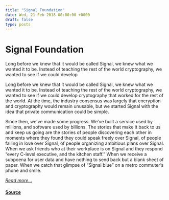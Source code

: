 ```yaml
---
title: "Signal Foundation"
date: Wed, 21 Feb 2018 00:00:00 +0000
draft: false
type: posts
---
```

# Signal Foundation





 Long before we knew that it would be called Signal, we knew what we wanted it to be. Instead of teaching the rest of the world cryptography, we wanted to see if we could develop

Long before we knew that it would be called Signal, we knew what we wanted it to be. Instead of teaching the rest of the world cryptography, we wanted to see if we could develop cryptography that worked for the rest of the world. At the time, the industry consensus was largely that encryption and cryptography would remain unusable, but we started Signal with the idea that private communication could be simple.

Since then, we’ve made some progress. We’ve built a service used by millions, and software used by billions. The stories that make it back to us and keep us going are the stories of people discovering each other in moments where they found they could speak freely over Signal, of people falling in love over Signal, of people organizing ambitious plans over Signal. When we ask friends who at their workplace is on Signal and they respond “every C-level executive, and the kitchen staff.” When we receive a subpoena for user data and have nothing to send back but a blank sheet of paper. When we catch that glimpse of “Signal blue” on a metro commuter’s phone and smile.

[_Read more..._](https://signal.org/blog/signal-foundation/)

#### [Source](https://signal.org/blog/signal-foundation/)

